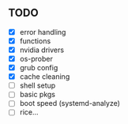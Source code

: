 ## TODO

- [x] error handling
- [x] functions
- [x] nvidia drivers
- [x] os-prober
- [x] grub config
- [x] cache cleaning
- [ ] shell setup
- [ ] basic pkgs
- [ ] boot speed (systemd-analyze)
- [ ] rice...
